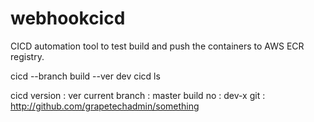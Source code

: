 # webhookcicd
CICD automation tool to test build and push the containers to AWS ECR registry.  

cicd --branch build --ver dev
cicd ls

cicd version : ver
current branch : master
build no : dev-x
git : http://github.com/grapetechadmin/something
